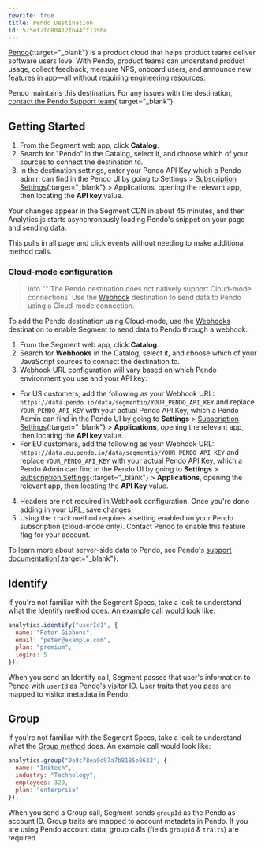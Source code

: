 ```yaml
---
rewrite: true
title: Pendo Destination
id: 575ef2fc80412f644ff139be
---
```

[Pendo](http://www.pendo.io/){:target="_blank"} is a product cloud that helps product teams deliver software users love. With Pendo, product teams can understand product usage, collect feedback, measure NPS, onboard users, and announce new features in app—all without requiring engineering resources.

Pendo maintains this destination. For any issues with the destination, [contact the Pendo Support team](https://support.pendo.io/hc/en-us/articles/360034163971){:target="_blank"}.

## Getting Started



1. From the Segment web app, click **Catalog**.
2. Search for "Pendo" in the Catalog, select it, and choose which of your sources to connect the destination to.
3. In the destination settings, enter your Pendo API Key which a Pendo admin can find in the Pendo UI by going to Settings > [Subscription Settings](https://app.pendo.io/admin){:target="_blank"} > Applications, opening the relevant app, then locating the **API key** value.

Your changes appear in the Segment CDN in about 45 minutes, and then Analytics.js starts asynchronously loading Pendo's snippet on your page and sending data.

 This pulls in all page and click events without needing to make additional method calls.

### Cloud-mode configuration

> info ""
> The Pendo destination does not natively support Cloud-mode connections. Use the [Webhook](/docs/connections/destinations/catalog/webhooks) destination to send data to Pendo using a Cloud-mode connection.

To add the Pendo destination using Cloud-mode, use the [Webhooks](/docs/connections/destinations/catalog/webhooks) destination to enable Segment to send data to Pendo through a webhook.

1. From the Segment web app, click **Catalog**.
2. Search for **Webhooks** in the Catalog, select it, and choose which of your JavaScript sources to connect the destination to.
3. Webhook URL configuration will vary based on which Pendo environment you use and your API key:
  * For US customers, add the following as your Webhook URL: `https://data.pendo.io/data/segmentio/YOUR_PENDO_API_KEY` and replace `YOUR_PENDO_API_KEY` with your actual Pendo API Key, which a Pendo Admin can find in the Pendo UI by going to **Settings** > [Subscription Settings](https://app.pendo.io/admin){:target="_blank"} > **Applications**, opening the relevant app, then locating the **API key** value.
  * For EU customers, add the following as your Webhook URL: `https://data.eu.pendo.io/data/segmentio/YOUR_PENDO_API_KEY` and replace `YOUR_PENDO_API_KEY` with your actual Pendo API Key, which a Pendo Admin can find in the Pendo UI by going to **Settings** > [Subscription Settings](https://app.eu.pendo.io/admin){:target="_blank"} > **Applications**, opening the relevant app, then locating the **API Key** value.
4. Headers are not required in Webhook configuration. Once you're done adding in your URL, save changes.
5. Using the `track` method requires a setting enabled on your Pendo subscription (cloud-mode only). Contact Pendo to enable this feature flag for your account.

To learn more about server-side data to Pendo, see Pendo's [support documentation](https://support.pendo.io/hc/en-us/articles/360031870352){:target="_blank"}.

## Identify

If you're not familiar with the Segment Specs, take a look to understand what the [Identify method](/docs/connections/spec/identify/) does. An example call would look like:

```javascript
analytics.identify("userId1", {
  name: "Peter Gibbons",
  email: "peter@example.com",
  plan: "premium",
  logins: 5
});
```

When you send an Identify call, Segment passes that user's information to Pendo with `userId` as Pendo's visitor ID. User traits that you pass are mapped to visitor metadata in Pendo.


## Group

If you're not familiar with the Segment Specs, take a look to understand what the [Group method](/docs/connections/spec/group/) does. An example call would look like:

```javascript
analytics.group("0e8c78ea9d97a7b8185e8632", {
  name: "Initech",
  industry: "Technology",
  employees: 329,
  plan: "enterprise"
});
```

When you send a Group call, Segment sends `groupId` as the Pendo as account ID. Group traits are mapped to account metadata in Pendo. If you are using Pendo account data, group calls (fields `groupId` & `traits`) are required.

